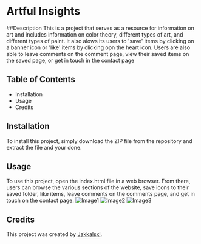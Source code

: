 # Artful Insights
##Description
This is a project that serves as a resource for information on art and includes information on color theory, different types of art, and different types of paint.
It also alows its users to 'save' items by clicking on a banner icon or 'like' items by clicking opn the heart icon. Users are also able to leave comments on the comment page, view their saved items on the saved page, or get in touch in the contact page

## Table of Contents
* Installation
* Usage
* Credits

## Installation
To install this project, simply download the ZIP file from the repository and extract the file and your done.

## Usage
To use this project, open the index.html file in a web browser. From there, users can browse the various sections of the website, save icons to their saved folder, like items, leave comments on the comments page, and get in touch on the contact page.
![Image1](docs/Image1.png)
![Image2](docs/Image2.png)
![Image3](docs/Image3.jpg)

## Credits
This project was created by [Jakkalsxl](https://github.com/Jakkalsxl).
